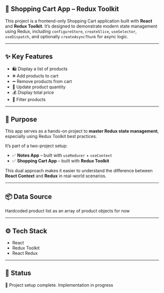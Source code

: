 ## 🛒 Shopping Cart App – Redux Toolkit

This project is a frontend-only Shopping Cart application built with **React** and **Redux Toolkit**. It’s designed to demonstrate modern state management using Redux, including `configureStore`, `createSlice`, `useSelector`, `useDispatch`, and optionally `createAsyncThunk` for async logic.

---

## ✨ Key Features

- 🛍️ Display a list of products  
- ➕ Add products to cart  
- ➖ Remove products from cart  
- 🔄 Update product quantity  
- 💰 Display total price   
- 🔎 Filter products  

---

## 🧠 Purpose

This app serves as a hands-on project to **master Redux state management**, especially using Redux Toolkit best practices.

It’s part of a two-project setup:
- ✅ **Notes App** – built with `useReducer` + `useContext`
- ✅ **Shopping Cart App** – built with **Redux Toolkit**

This dual approach makes it easier to understand the difference between **React Context** and **Redux** in real-world scenarios.

---

## 📦 Data Source

Hardcoded product list as an array of product objects for now

---

## ⚙️ Tech Stack

- React  
- Redux Toolkit  
- React Redux  

---

## 🚀 Status

🔧 Project setup complete. Implementation in progress
